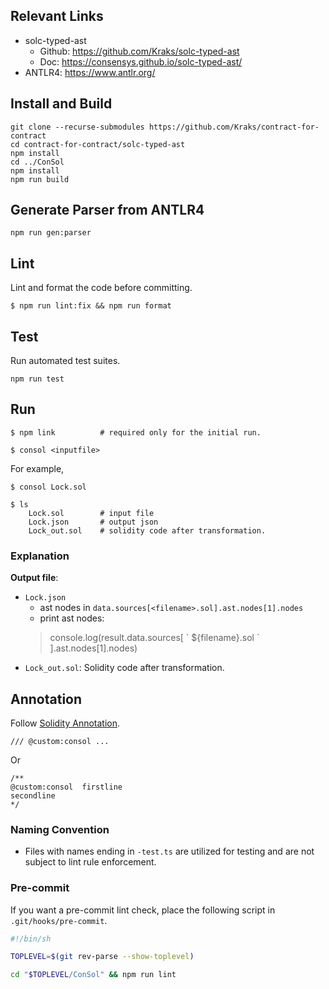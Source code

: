 ## Relevant Links
- solc-typed-ast
    - Github: https://github.com/Kraks/solc-typed-ast
    - Doc: https://consensys.github.io/solc-typed-ast/
- ANTLR4: https://www.antlr.org/

## Install and Build

```
git clone --recurse-submodules https://github.com/Kraks/contract-for-contract
cd contract-for-contract/solc-typed-ast
npm install
cd ../ConSol
npm install
npm run build
```

## Generate Parser from ANTLR4

```
npm run gen:parser
```

## Lint

Lint and format the code before committing.

```
$ npm run lint:fix && npm run format
```

## Test

Run automated test suites.

```
npm run test
```

## Run

```
$ npm link          # required only for the initial run.

$ consol <inputfile>
```

For example,

```
$ consol Lock.sol

$ ls
    Lock.sol        # input file
    Lock.json       # output json
    Lock_out.sol    # solidity code after transformation.
```

### Explanation

**Output file**:
- `Lock.json`
    - ast nodes in `data.sources[<filename>.sol].ast.nodes[1].nodes`
    - print ast nodes:
    > console.log(result.data.sources[ \` ${filename}.sol \` ].ast.nodes[1].nodes)
- `Lock_out.sol`: Solidity code after transformation.


## Annotation
Follow [Solidity Annotation](https://docs.soliditylang.org/en/v0.8.11/natspec-format.html).

```
/// @custom:consol ...
```

Or

```
/**
@custom:consol  firstline
secondline
*/
```

### Naming Convention

+ Files with names ending in `-test.ts` are utilized for testing and are not subject to lint rule enforcement.

### Pre-commit

If you want a pre-commit lint check, place the following script in `.git/hooks/pre-commit`.

```bash
#!/bin/sh

TOPLEVEL=$(git rev-parse --show-toplevel)

cd "$TOPLEVEL/ConSol" && npm run lint
```
